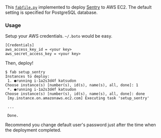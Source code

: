 This [`fabfile.py`](http://docs.fabfile.org/) implemented to deploy
[Sentry](http://sentry.readthedocs.org/) to AWS EC2.
The default setting is specified for PostgreSQL database.

### Usage

Setup your AWS credentials. `~/.boto` would be easy.

```
[Credentials]
aws_access_key_id = <your key>
aws_secret_access_key = <your key>
```

Then, deploy!

```
$ fab setup_sentry
Instances to deploy:
 1. ●running i-1a2s3d4f katsudon
Choose instance(s) [number(s), id(s), name(s), all, done]: 1
 *. ●running i-1a2s3d4f katsudon
Choose instance(s) [number(s), id(s), name(s), all, done]: done
 [my.instance.on.amazonaws.ec2.com] Executing task 'setup_sentry'

 ...

 Done.
```

Recommend you change default user's password just after the time when
the deployment completed.
